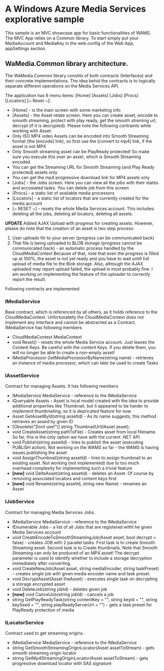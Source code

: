 # A Windows Azure Media Services explorative sample #

This sample is an MVC showcase app for basic functionalities of WAMS. The MVC App relies on a Common library.
To start simply put your MediaAccount and MediaKey in the web.config of the Web App, appSettings section.

## WaMedia.Common library architecture. ##

The WaMedia.Common library constits of both contracts (Interfaces) and their concrete implementations.
The idea behid the contracts is to logically separate different operations on the Media Services API.

The application has 6 menu items: [Home] [Assets] [Jobs] [Procs] [Locators] [~ Reset ~]:
* [Home] - is the main screen with some marketing info
* [Assets] - the Asset relate screen. Here you can create asset, encode to smooth streaming, protect with play ready, get the smooth streming url, decrypt (if it is decrypted). Please note the following contraints while working with Asset:
 * Only ISO MP4 video Assets can be encoded into Smooth Streaming format (the [encode] link), so first use the [convert to mp4] link, if the asset is not MP4
 * Only Smooth streaming asset can be PlayReady protected! So make sure you execute this over an asset, which is Smooth Streaming encoded
 * You can get the Streaming URL for Smooth Streaming (and Play Ready protected) assets only
 * You can get the mp4 progressive download link for MP4 assets only
* [Jobs] - the Jobs screen. Here you can view all the jobs with their states and accosiated tasks. You can delete job from this screen
* [Procs] - a static list of available media processors
* [Locators] - a static list of locators that are currently created for the media account
* [~ RESET ~] - resets the whole Media Services account. This includes: deleting all the jobs, deleting all locators, deleting all assets.

__UPDATE__ Added AJAX Upload with progress for creating assets. However, please do note that the creation of an asset is two step process: 
 1. User uploads filr to your server (progress can be communicated back)
 2. That file is being uploaded to BLOB storage (progress cannot be communicated back) - an automatic process handled by the CloudMediaContext
 Because of that, note that even the progress is filled up at 100%, the asset is not yet ready and you have to wait untill full upload of media file to the Blob storage.
 Also, alhtough the AJAX uploaded may report upload failed, the upload is most probably fine. I am working on implementing the feature of the uploader to correctly report the result.

Following contracts are implemented

### IMediaService ###
Base contract, which is referenced by all others, as it holds reference to the CloudMediaContext.
Unfortunatelly the CloudMediaContext does not implement any interface and cannot be abstracted as a Contract.
IMediaService has following members
  * CloudMediaContext MediaContext 
  * void Reset() - resets the whole Media Service account. Just leaves the Content Keys. Be careful with the content Keys. If you delete them, you will no longer be able to create a non-empty asset!
  * IMediaProcessor GetMediaProcessorByName(string name) - retrieves an instance of media processor, which can later be used to create Tasks


### IAssetService ###
Contract for managing Assets. It has following members
  * IMediaService MediaService - reference to the IMediaService
  * IQueryable<Asset> Assets - Asset is local model created with the idea to provide additional properties like Thumbnail, but it appeared to be harder to implement thumbnailing, so it is depricated feature for now
  * Asset GetAssetById(string assetId) - As its name suggests, this method retrieves an assed by given ID
  * [Obsolete("Dont use!")] string ThumbnailUrl(IAsset asset);
  * void CreateAsset(string pathToFile) - Creates asset from local filename. So far, this is the only option we have with the current .NET API.
  * void Publish(string assetId) - tries to publish the asset (executing PUBLISH action). Not working on the WAMS so far - the WAMS is having issues publishing the asset
  * void AssignThumbnail(string assetId) - tries to assign thumbnail to an existing asset. Not working (not implemented) due to too much overhead complexity for implementing such a trivial feature
  * __[new]__ void DelteAsset(string assetId) - deletes an Asset. Of course by removing associated locators and content keys first
  * __[new]__ void Rename(string assetId, string new Name) - renames an Asset

### IJobService ###
Contract for managing Media Services Jobs.
  * IMediaService MediaService  - reference to the IMediaService
  * IEnumerable<IJob> Jobs - a list of all Jobs that are registered witht he given Media Services account
  * void CreateEncodeToSmoothStreamingJob(Asset asset, bool decrypt = false) - creates JOB with 2 parallel tasks. First task is to create Smooth Streaming asset. Second task is to Create thumbnails. Note that Smooth Streaming can only be produced of an MP4 asset! The decrypt parameter is used to identify whether to include a storage decryption immediately after converting.
  * void CreateNewJob(Asset asset, string mediaEncoder, string taskPreset) - creates single job with given media encoder name and task preset.
  * void DecryptAsset(Asset theAsset) - executes single task on decrypting a storage encrypted asset
  * void DeleteJob(string jobId) - deletes given job
  * __[new]__ void CancelJob(string jobId) - cancels a job
  * string GetPlayReadyTask(string contentKey = "", string keyId = "", string keySeed = "", string playReadyServerUrl = "") - gets a task preset for PlayReady protection of media

### ILocatorService ###
Contract used to get streaming origins.
  * IMediaService MediaService  - reference to the IMediaService
  * string GetSmoothStreamingOriginLocator(Asset assetToStream) - gets smooth streaming origin locator
  * string GetMp4StreamingOriginLocator(Asset assetToStream) - gets progressive download locator with SAS signature
